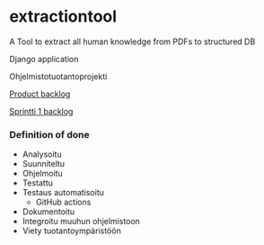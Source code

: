 # extractiontool
A Tool to extract all human knowledge from PDFs to structured DB

Django application 

Ohjelmistotuotantoprojekti

[Product backlog](https://github.com/orgs/IELuomus/projects/1)

[Sprintti 1 backlog](https://github.com/orgs/IELuomus/projects/2)



### Definition of done

- Analysoitu
- Suunniteltu
- Ohjelmoitu
- Testattu
- Testaus automatisoitu
  - GitHub actions
- Dokumentoitu
- Integroitu muuhun ohjelmistoon
- Viety tuotantoympäristöön
